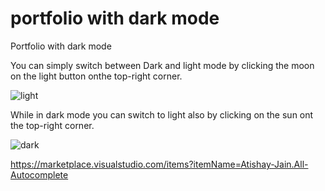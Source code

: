 # portfolio with dark mode
Portfolio with dark mode

   You can simply switch between Dark and light mode by clicking the moon on the light button onthe top-right corner.
  
  
  
![light](https://user-images.githubusercontent.com/44953808/120931276-87a7a780-c6f9-11eb-9834-6137e0ba5f29.PNG)



 While in dark mode you can switch to light also by clicking on the  sun ont the top-right corner.



![dark](https://user-images.githubusercontent.com/44953808/120931280-8a0a0180-c6f9-11eb-8865-f5c6c28abe6f.PNG)

https://marketplace.visualstudio.com/items?itemName=Atishay-Jain.All-Autocomplete

